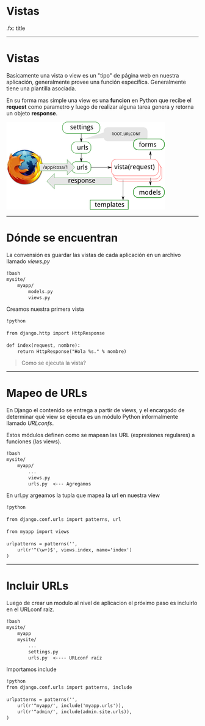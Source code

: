 # Vistas

.fx: title

---

# Vistas
Basicamente una vista o view es un "tipo" de página web en nuestra aplicación,
generalmente provee una función específica. Generalmente tiene una plantilla
asociada.

En su forma mas simple una view es una **funcion** en Python que recibe el
**request** como parametro y luego de realizar alguna tarea genera y retorna un
objeto **response**.


<img src="images/vistas.png">

---

# Dónde se encuentran

La convensión es guardar las vistas de cada aplicación en un archivo llamado *views.py*

    !bash
    mysite/
        myapp/
            models.py
            views.py


Creamos nuestra primera vista

    !python

    from django.http import HttpResponse

    def index(request, nombre):
        return HttpResponse("Hola %s." % nombre)

> Como se ejecuta la vista?

---

# Mapeo de URLs

En Django el contenido se entrega a partir de views, y el encargado de determinar
qué view se ejecuta es un módulo Python informalmente llamado *URLconfs*.

Estos módulos definen como se mapean las URL (expresiones regulares) a funciones
(las views).

    !bash
    mysite/
        myapp/
            ...
            views.py
            urls.py  <--- Agregamos

En url.py argeamos la tupla que mapea la url en nuestra view

    !python

    from django.conf.urls import patterns, url

    from myapp import views

    urlpatterns = patterns('',
        url(r'^(\w+)$', views.index, name='index')
    )

---

# Incluir URLs

Luego de crear un modulo al nivel de aplicacion el próximo paso es incluirlo
en el URLconf raíz.

    !bash
    mysite/
        myapp
        mysite/
            ...
            settings.py
            urls.py  <---- URLconf raíz

Importamos include

    !python
    from django.conf.urls import patterns, include

    urlpatterns = patterns('',
        url(r'^myapp/', include('myapp.urls')),
        url(r'^admin/', include(admin.site.urls)),
    )
